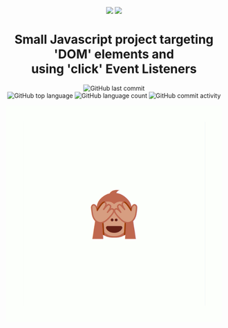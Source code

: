 <div align="center">
  
  ![](https://github.com/cba0311/NoEvil/blob/master/assets/NoEvil-banner.png#gh-light-mode-only)
  ![](https://github.com/cba0311/NoEvil/blob/master/assets/NoEvil-banner_dark.png#gh-dark-mode-only)
  
   <h1>Small Javascript project targeting 'DOM' elements and</br>using 'click' Event Listeners</h1>

  ![GitHub last commit](https://img.shields.io/github/last-commit/cba0311/No-Evil?style=flat-square)  
  ![GitHub top language](https://img.shields.io/github/languages/top/cba0311/No-Evil?style=flat-square)
  ![GitHub language count](https://img.shields.io/github/languages/count/cba0311/No-Evil?style=flat-square)
  ![GitHub commit activity](https://img.shields.io/github/commit-activity/w/cba0311/No-Evil?style=flat-square)

  ![](https://github.com/cba0311/No-Evil/blob/master/assets/NoEvil.gif)
</div> 
